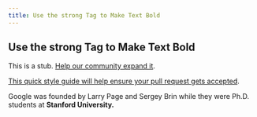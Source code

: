 ```yaml
---
title: Use the strong Tag to Make Text Bold
---
```

## Use the strong Tag to Make Text Bold

This is a stub. <a href='https://github.com/freecodecamp/guides/tree/master/src/pages/certifications/responsive-web-design/applied-visual-design/use-the-strong-tag-to-make-text-bold/index.md' target='_blank' rel='nofollow'>Help our community expand it</a>.

<a href='https://github.com/freecodecamp/guides/blob/master/README.md' target='_blank' rel='nofollow'>This quick style guide will help ensure your pull request gets accepted</a>.

<!-- The article goes here, in GitHub-flavored Markdown. Feel free to add YouTube videos, images, and CodePen/JSBin embeds  -->
<!-- Using the strong Tag to make a Text Bold-->
<p>
  Google was founded by Larry Page and Sergey Brin while they were Ph.D. students at <strong> Stanford University. </strong> 
</p>
